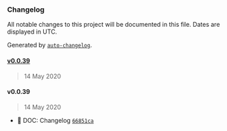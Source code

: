 ### Changelog

All notable changes to this project will be documented in this file. Dates are displayed in UTC.

Generated by [`auto-changelog`](https://github.com/CookPete/auto-changelog).

#### [v0.0.39](https://github.com/datawizio/react-components/compare/v0.0.39...v0.0.39)

> 14 May 2020

#### v0.0.39

> 14 May 2020

-  📖 DOC: Changelog [`66851ca`](https://github.com/datawizio/react-components/commit/66851ca0bc8f7153a424a3155a0dba62a3f61817)
